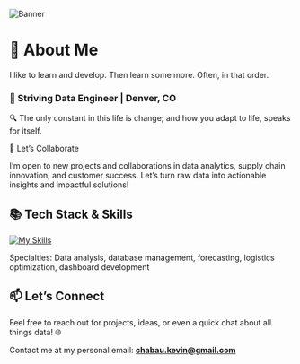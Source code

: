 ![Banner](https://images-wixmp-ed30a86b8c4ca887773594c2.wixmp.com/f/c83c004e-1370-4756-88e5-4071de797088/dgdq8br-09cc7ad6-a021-47a5-b0e0-917b12b0f7a7.gif?token=eyJ0eXAiOiJKV1QiLCJhbGciOiJIUzI1NiJ9.eyJzdWIiOiJ1cm46YXBwOjdlMGQxODg5ODIyNjQzNzNhNWYwZDQxNWVhMGQyNmUwIiwiaXNzIjoidXJuOmFwcDo3ZTBkMTg4OTgyMjY0MzczYTVmMGQ0MTVlYTBkMjZlMCIsIm9iaiI6W1t7InBhdGgiOiJcL2ZcL2M4M2MwMDRlLTEzNzAtNDc1Ni04OGU1LTQwNzFkZTc5NzA4OFwvZGdkcThici0wOWNjN2FkNi1hMDIxLTQ3YTUtYjBlMC05MTdiMTJiMGY3YTcuZ2lmIn1dXSwiYXVkIjpbInVybjpzZXJ2aWNlOmZpbGUuZG93bmxvYWQiXX0.tqRMtE-b2QiI2nnefNxSDMJvZCcYqFmq2ccg_Xfzqb8)

# 🌟 About Me

I like to learn and develop. Then learn some more. Often, in that order.

###  🎯 Striving Data Engineer | Denver, CO

🔍 The only constant in this life is change; and how you adapt to life, speaks for itself.

🤝 Let’s Collaborate

I’m open to new projects and collaborations in data analytics, supply chain innovation, and customer success. Let’s turn raw data into actionable insights and impactful solutions!


## 📚 Tech Stack & Skills

[![My Skills](https://skillicons.dev/icons?i=py,mysql,sqlite,bash,html,git,github,docker,vscode,pycharm)](https://skillicons.dev)

Specialties: Data analysis, database management, forecasting, logistics optimization, dashboard development


## 📫 Let’s Connect

Feel free to reach out for projects, ideas, or even a quick chat about all things data! 🌐

Contact me at my personal email: **chabau.kevin@gmail.com**
